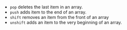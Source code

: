 * `pop` deletes the last item in an array.
* `push` adds item to the end of an array.
* `shift` removes an item from the front of an array
* `unshift` adds an item to the very beginning of an array.
